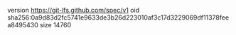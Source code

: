 version https://git-lfs.github.com/spec/v1
oid sha256:0a9d83d2fc5741e9633de3b26d223010af3c17d3229069df11378feea8495430
size 14760
